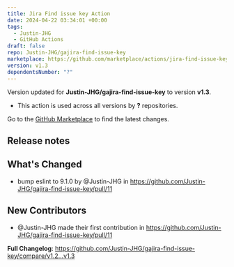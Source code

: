 ```yaml
---
title: Jira Find issue key Action
date: 2024-04-22 03:34:01 +00:00
tags:
  - Justin-JHG
  - GitHub Actions
draft: false
repo: Justin-JHG/gajira-find-issue-key
marketplace: https://github.com/marketplace/actions/jira-find-issue-key-action
version: v1.3
dependentsNumber: "?"
---
```



Version updated for **Justin-JHG/gajira-find-issue-key** to version **v1.3**.
- This action is used across all versions by **?** repositories.

Go to the [GitHub Marketplace](https://github.com/marketplace/actions/jira-find-issue-key-action) to find the latest changes.

## Release notes

## What's Changed
* bump eslint to 9.1.0 by @Justin-JHG in https://github.com/Justin-JHG/gajira-find-issue-key/pull/11

## New Contributors
* @Justin-JHG made their first contribution in https://github.com/Justin-JHG/gajira-find-issue-key/pull/11

**Full Changelog**: https://github.com/Justin-JHG/gajira-find-issue-key/compare/v1.2...v1.3

